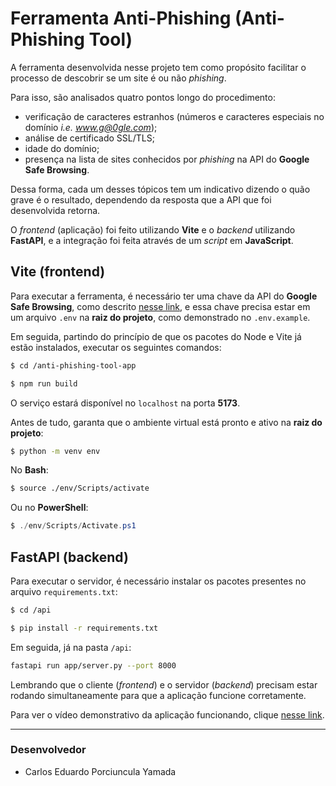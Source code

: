 # Ferramenta Anti-Phishing (Anti-Phishing Tool)

A ferramenta desenvolvida nesse projeto tem como propósito facilitar o processo de descobrir se um site é ou não *phishing*.

Para isso, são analisados quatro pontos longo do procedimento:

- verificação de caracteres estranhos (números e caracteres especiais no domínio *i.e. www.g@0gle.com*);
- análise de certificado SSL/TLS;
- idade do domínio;
- presença na lista de sites conhecidos por *phishing* na API do **Google Safe Browsing**.

Dessa forma, cada um desses tópicos tem um indicativo dizendo o quão grave é o resultado, dependendo da resposta que a API que foi desenvolvida retorna.

O *frontend* (aplicação) foi feito utilizando **Vite** e o *backend* utilizando **FastAPI**, e a integração foi feita através de um *script* em **JavaScript**.

## Vite (frontend)

Para executar a ferramenta, é necessário ter uma chave da API do **Google Safe Browsing**, como descrito [nesse link](https://developers.google.com/safe-browsing/v4?hl=pt-br), e essa chave precisa estar em um arquivo `.env` na **raiz do projeto**, como demonstrado no `.env.example`.

Em seguida, partindo do princípio de que os pacotes do Node e Vite já estão instalados, executar os seguintes comandos:

``` bash
$ cd /anti-phishing-tool-app

$ npm run build
```

O serviço estará disponível no `localhost` na porta **5173**.

Antes de tudo, garanta que o ambiente virtual está pronto e ativo na **raiz do projeto**:

```bash
$ python -m venv env
```

No **Bash**:

```bash
$ source ./env/Scripts/activate
```

Ou no **PowerShell**:

```powershell
$ ./env/Scripts/Activate.ps1
```

## FastAPI (backend)

Para executar o servidor, é necessário instalar os pacotes presentes no arquivo `requirements.txt`:

```bash
$ cd /api

$ pip install -r requirements.txt
``` 

Em seguida, já na pasta `/api`:

```bash
fastapi run app/server.py --port 8000
```

Lembrando que o cliente (*frontend*) e o servidor (*backend*) precisam estar rodando simultaneamente para que a aplicação funcione corretamente.

Para ver o vídeo demonstrativo da aplicação funcionando, clique [nesse link](https://youtu.be/vwgup3RgQos).

---

### Desenvolvedor
- Carlos Eduardo Porciuncula Yamada
